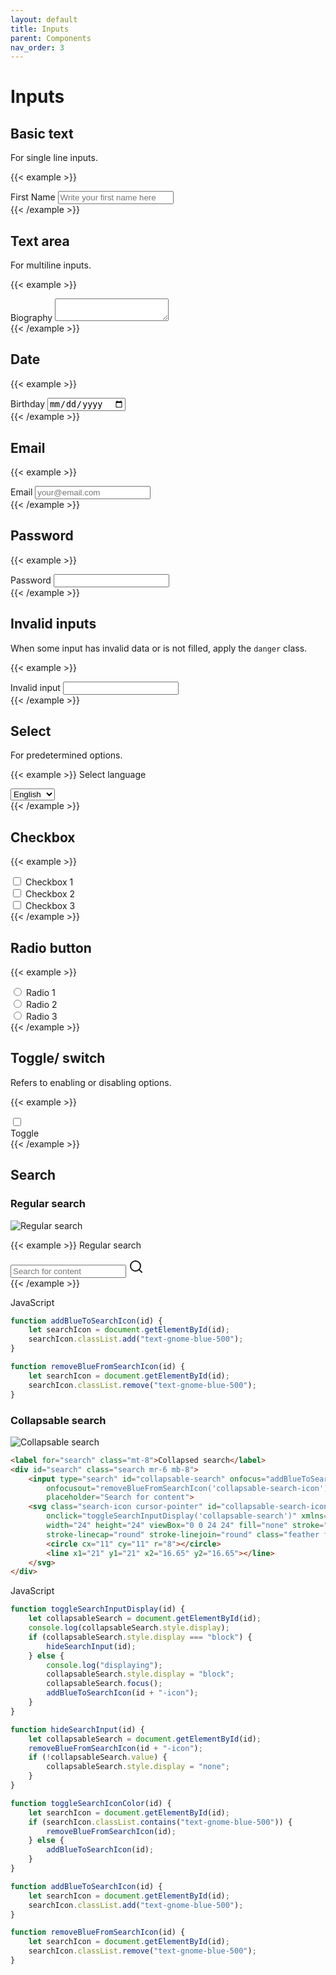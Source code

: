 ```yaml
---
layout: default
title: Inputs
parent: Components
nav_order: 3
---
```


# Inputs

## Basic text

For single line inputs.

{{< example >}}
<div class="flex flex-col w-1/2">
    <label for="first-name" >First Name</label>
    <input type="text" id="first-name" class="mt-2" placeholder="Write your first name here">
</div>
{{< /example >}}

## Text area

For multiline inputs.

{{< example >}}
<div class="flex flex-col">
    <label for="message" >Biography</label>
    <textarea id="message" class="mt-2"></textarea>
</div>
{{< /example >}}

## Date

{{< example >}}
<div class="flex flex-col w-1/2">
    <label for="date">Birthday</label>
    <input type="date" class="mt-2" id="date">
</div>
{{< /example >}}

## Email

{{< example >}}
<div class="flex flex-col w-1/2">
    <label for="email" >Email</label>
    <input type="email" class="mt-2" id="email" placeholder="your@email.com">
</div>
{{< /example >}}

## Password

{{< example >}}
<div class="flex flex-col w-1/2">
    <label for="password" >Password</label>
    <input type="password" class="mt-2" id="password">
</div>
{{< /example >}}

## Invalid inputs

When some input has invalid data or is not filled, apply the `danger` class.

{{< example >}}
<div class="flex flex-col w-1/2">
    <label for="invalid">Invalid input</label>
    <input type="email" class="mt-2 danger" id="invalid">
</div>
{{< /example >}}

## Select

For predetermined options.

{{< example >}}
<label for="select" class="mt-6">Select language</label>
<div class="flex-shrink w-1/3 inline-block relative mt-2">
    <select class="form-select">
        <option>English</option>
        <option>French</option>
        <option>Spanish</option>
    </select>
</div>
{{< /example >}}

## Checkbox

{{< example >}}
<div class="flex flex-col">
    <div class="inline-flex items-center">
        <input type="checkbox" class="form-checkbox" name="checkbox-group">
        <span class="ml-2">Checkbox 1</span>
    </div>
    <div class="inline-flex items-center">
        <input type="checkbox" class="form-checkbox" name="checkbox-group">
        <span class="ml-2">Checkbox 2</span>
    </div>
    <div class="inline-flex items-center">
        <input type="checkbox" class="form-checkbox" name="checkbox-group">
        <span class="ml-2">Checkbox 3</span>
    </div>
</div>
{{< /example >}}

## Radio button

{{< example >}}
<div class="flex flex-col">
    <div class="inline-flex items-center">
        <input type="radio" class="form-radio" name="radio-group">
        <span class="ml-2">Radio 1</span>
    </div>
    <div class="inline-flex items-center">
        <input type="radio" class="form-radio" name="radio-group">
        <span class="ml-2">Radio 2</span>
    </div>
    <div class="inline-flex items-center">
        <input type="radio" class="form-radio" name="radio-group">
        <span class="ml-2">Radio 3</span>
    </div>
</div>
{{< /example >}}

## Toggle/ switch
Refers to enabling or disabling options.

{{< example >}}
<div>
    <div class="toggle">
        <input type="checkbox" name="toggle" id="toggle" class="toggle-checkbox" />
        <label for="toggle" class="toggle-label"></label>
    </div>
    <label for="toggle">Toggle</label>
</div>
{{< /example >}}

## Search

### Regular search

![Regular search](/assets/regular-search.gif)

{{< example >}}
<label for="search">Regular search</label>
<div id="search" class="search mr-6 mb-8">
    <input type="search" onfocus="addBlueToSearchIcon('search-icon')"
        onfocusout="removeBlueFromSearchIcon('search-icon')" class="w-48" placeholder="Search for content">
    <svg class="search-icon" id="search-icon" xmlns="http://www.w3.org/2000/svg" width="24" height="24"
        viewBox="0 0 24 24" fill="none" stroke="currentColor" stroke-width="2" stroke-linecap="round"
        stroke-linejoin="round" class="feather feather-search">
        <circle cx="11" cy="11" r="8"></circle>
        <line x1="21" y1="21" x2="16.65" y2="16.65"></line>
    </svg>
</div>
{{< /example >}}

JavaScript

```javascript
function addBlueToSearchIcon(id) {
    let searchIcon = document.getElementById(id);
    searchIcon.classList.add("text-gnome-blue-500");
}

function removeBlueFromSearchIcon(id) {
    let searchIcon = document.getElementById(id);
    searchIcon.classList.remove("text-gnome-blue-500");
}
```

### Collapsable search

![Collapsable search](/assets/collapsable-search.gif)

<!-- Not using example here as it has problems rendering -->
```html
<label for="search" class="mt-8">Collapsed search</label>
<div id="search" class="search mr-6 mb-8">
    <input type="search" id="collapsable-search" onfocus="addBlueToSearchIcon('collapsable-search-icon')"
        onfocusout="removeBlueFromSearchIcon('collapsable-search-icon')" class="w-48"
        placeholder="Search for content">
    <svg class="search-icon cursor-pointer" id="collapsable-search-icon"
        onclick="toggleSearchInputDisplay('collapsable-search')" xmlns="http://www.w3.org/2000/svg"
        width="24" height="24" viewBox="0 0 24 24" fill="none" stroke="currentColor" stroke-width="2"
        stroke-linecap="round" stroke-linejoin="round" class="feather feather-search">
        <circle cx="11" cy="11" r="8"></circle>
        <line x1="21" y1="21" x2="16.65" y2="16.65"></line>
    </svg>
</div>
```

JavaScript

```javascript
function toggleSearchInputDisplay(id) {
    let collapsableSearch = document.getElementById(id);
    console.log(collapsableSearch.style.display);
    if (collapsableSearch.style.display === "block") {
        hideSearchInput(id);
    } else {
        console.log("displaying");
        collapsableSearch.style.display = "block";
        collapsableSearch.focus();
        addBlueToSearchIcon(id + "-icon");
    }
}

function hideSearchInput(id) {
    let collapsableSearch = document.getElementById(id);
    removeBlueFromSearchIcon(id + "-icon");
    if (!collapsableSearch.value) {
        collapsableSearch.style.display = "none";
    }
}

function toggleSearchIconColor(id) {
    let searchIcon = document.getElementById(id);
    if (searchIcon.classList.contains("text-gnome-blue-500")) {
        removeBlueFromSearchIcon(id);
    } else {
        addBlueToSearchIcon(id);
    }
}

function addBlueToSearchIcon(id) {
    let searchIcon = document.getElementById(id);
    searchIcon.classList.add("text-gnome-blue-500");
}

function removeBlueFromSearchIcon(id) {
    let searchIcon = document.getElementById(id);
    searchIcon.classList.remove("text-gnome-blue-500");
}
```
